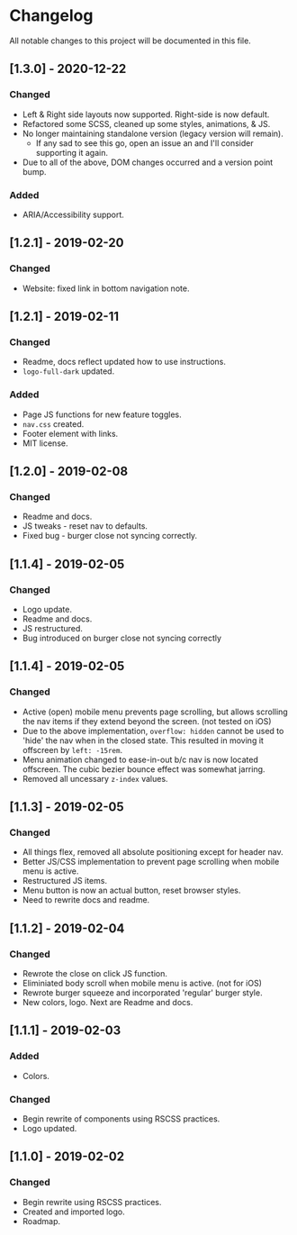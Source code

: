 # Changelog
All notable changes to this project will be documented in this file.
## [1.3.0] - 2020-12-22
### Changed
- Left & Right side layouts now supported. Right-side is now default.
- Refactored some SCSS, cleaned up some styles, animations, & JS.
- No longer maintaining standalone version (legacy version will remain).
  - If any sad to see this go, open an issue an and I'll consider supporting it again.
- Due to all of the above, DOM changes occurred and a version point bump.
### Added
- ARIA/Accessibility support.

## [1.2.1] - 2019-02-20
### Changed
- Website: fixed link in bottom navigation note.

## [1.2.1] - 2019-02-11
### Changed
- Readme, docs reflect updated how to use instructions.
- `logo-full-dark` updated.

### Added
- Page JS functions for new feature toggles.
- `nav.css` created.
- Footer element with links.
- MIT license.

## [1.2.0] - 2019-02-08
### Changed
- Readme and docs.
- JS tweaks - reset nav to defaults.
- Fixed bug - burger close not syncing correctly.

## [1.1.4] - 2019-02-05
### Changed
- Logo update.
- Readme and docs.
- JS restructured.
- Bug introduced on burger close not syncing correctly

## [1.1.4] - 2019-02-05
### Changed
- Active (open) mobile menu prevents page scrolling, but allows scrolling the nav items if they extend beyond the screen. (not tested on iOS)
- Due to the above implementation, `overflow: hidden` cannot be used to 'hide' the nav when in the closed state. This resulted in moving it offscreen by `left: -15rem`.
- Menu animation changed to ease-in-out b/c nav is now located offscreen. The cubic bezier bounce effect was somewhat jarring.
- Removed all uncessary `z-index` values.

## [1.1.3] - 2019-02-05
### Changed
- All things flex, removed all absolute positioning except for header nav.
- Better JS/CSS implementation to prevent page scrolling when mobile menu is active.
- Restructured JS items.
- Menu button is now an actual button, reset browser styles.
- Need to rewrite docs and readme.

## [1.1.2] - 2019-02-04
### Changed
- Rewrote the close on click JS function.
- Eliminiated body scroll when mobile menu is active. (not for iOS)
- Rewrote burger squeeze and incorporated 'regular' burger style.
- New colors, logo. Next are Readme and docs.

## [1.1.1] - 2019-02-03
### Added
- Colors.

### Changed
- Begin rewrite of components using RSCSS practices.
- Logo updated.

## [1.1.0] - 2019-02-02
### Changed
- Begin rewrite using RSCSS practices.
- Created and imported logo.
- Roadmap.